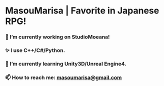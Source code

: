 # MasouMarisa | Favorite in Japanese RPG!

### 🔭 I’m currently working on StudioMoeana!
### ✨ I use C++/C#/Python.
### 🌱 I’m currently learning Unity3D/Unreal Engine4.
### 📫 How to reach me: masoumarisa@gmail.com

<!--
**MasouMarisa/MasouMarisa** is a ✨ _special_ ✨ repository because its `README.md` (this file) appears on your GitHub profile.

Here are some ideas to get you started:

- 🔭 I’m currently working on ...
- 🌱 I’m currently learning ...
- 👯 I’m looking to collaborate on ...
- 🤔 I’m looking for help with ...
- 💬 Ask me about ...
- 📫 How to reach me: ...
- 😄 Pronouns: ...
- ⚡ Fun fact: ...
-->
